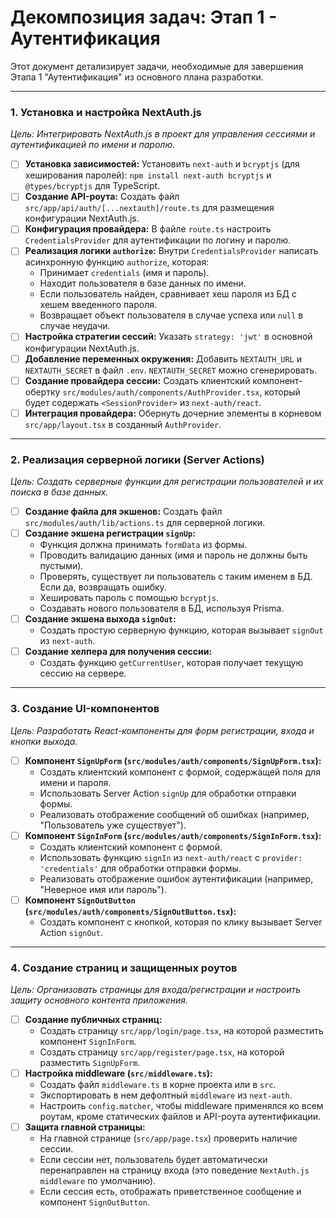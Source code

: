 # Декомпозиция задач: Этап 1 - Аутентификация

Этот документ детализирует задачи, необходимые для завершения Этапа 1 "Аутентификация" из основного плана разработки.

---

### 1. Установка и настройка NextAuth.js

*Цель: Интегрировать NextAuth.js в проект для управления сессиями и аутентификацией по имени и паролю.*

- [ ] **Установка зависимостей:** Установить `next-auth` и `bcryptjs` (для хеширования паролей): `npm install next-auth bcryptjs` и `@types/bcryptjs` для TypeScript.
- [ ] **Создание API-роута:** Создать файл `src/app/api/auth/[...nextauth]/route.ts` для размещения конфигурации NextAuth.js.
- [ ] **Конфигурация провайдера:** В файле `route.ts` настроить `CredentialsProvider` для аутентификации по логину и паролю.
- [ ] **Реализация логики `authorize`:** Внутри `CredentialsProvider` написать асинхронную функцию `authorize`, которая:
    - Принимает `credentials` (имя и пароль).
    - Находит пользователя в базе данных по имени.
    - Если пользователь найден, сравнивает хеш пароля из БД с хешем введенного пароля.
    - Возвращает объект пользователя в случае успеха или `null` в случае неудачи.
- [ ] **Настройка стратегии сессий:** Указать `strategy: 'jwt'` в основной конфигурации NextAuth.js.
- [ ] **Добавление переменных окружения:** Добавить `NEXTAUTH_URL` и `NEXTAUTH_SECRET` в файл `.env`. `NEXTAUTH_SECRET` можно сгенерировать.
- [ ] **Создание провайдера сессии:** Создать клиентский компонент-обертку `src/modules/auth/components/AuthProvider.tsx`, который будет содержать `<SessionProvider>` из `next-auth/react`.
- [ ] **Интеграция провайдера:** Обернуть дочерние элементы в корневом `src/app/layout.tsx` в созданный `AuthProvider`.

---

### 2. Реализация серверной логики (Server Actions)

*Цель: Создать серверные функции для регистрации пользователей и их поиска в базе данных.*

- [ ] **Создание файла для экшенов:** Создать файл `src/modules/auth/lib/actions.ts` для серверной логики.
- [ ] **Создание экшена регистрации `signUp`:**
    - Функция должна принимать `formData` из формы.
    - Проводить валидацию данных (имя и пароль не должны быть пустыми).
    - Проверять, существует ли пользователь с таким именем в БД. Если да, возвращать ошибку.
    - Хешировать пароль с помощью `bcryptjs`.
    - Создавать нового пользователя в БД, используя Prisma.
- [ ] **Создание экшена выхода `signOut`:**
    - Создать простую серверную функцию, которая вызывает `signOut` из `next-auth`.
- [ ] **Создание хелпера для получения сессии:**
    - Создать функцию `getCurrentUser`, которая получает текущую сессию на сервере.

---

### 3. Создание UI-компонентов

*Цель: Разработать React-компоненты для форм регистрации, входа и кнопки выхода.*

- [ ] **Компонент `SignUpForm` (`src/modules/auth/components/SignUpForm.tsx`):**
    - Создать клиентский компонент с формой, содержащей поля для имени и пароля.
    - Использовать Server Action `signUp` для обработки отправки формы.
    - Реализовать отображение сообщений об ошибках (например, "Пользователь уже существует").
- [ ] **Компонент `SignInForm` (`src/modules/auth/components/SignInForm.tsx`):**
    - Создать клиентский компонент с формой.
    - Использовать функцию `signIn` из `next-auth/react` с `provider: 'credentials'` для обработки отправки формы.
    - Реализовать отображение ошибок аутентификации (например, "Неверное имя или пароль").
- [ ] **Компонент `SignOutButton` (`src/modules/auth/components/SignOutButton.tsx`):**
    - Создать компонент с кнопкой, которая по клику вызывает Server Action `signOut`.

---

### 4. Создание страниц и защищенных роутов

*Цель: Организовать страницы для входа/регистрации и настроить защиту основного контента приложения.*

- [ ] **Создание публичных страниц:**
    - Создать страницу `src/app/login/page.tsx`, на которой разместить компонент `SignInForm`.
    - Создать страницу `src/app/register/page.tsx`, на которой разместить `SignUpForm`.
- [ ] **Настройка middleware (`src/middleware.ts`):**
    - Создать файл `middleware.ts` в корне проекта или в `src`.
    - Экспортировать в нем дефолтный `middleware` из `next-auth`.
    - Настроить `config.matcher`, чтобы middleware применялся ко всем роутам, кроме статических файлов и API-роута аутентификации.
- [ ] **Защита главной страницы:**
    - На главной странице (`src/app/page.tsx`) проверить наличие сессии.
    - Если сессии нет, пользователь будет автоматически перенаправлен на страницу входа (это поведение `NextAuth.js middleware` по умолчанию).
    - Если сессия есть, отображать приветственное сообщение и компонент `SignOutButton`.
